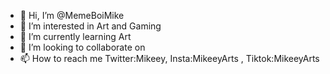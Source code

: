 - 👋 Hi, I’m @MemeBoiMike
- 👀 I’m interested in Art and Gaming
- 🌱 I’m currently learning Art
- 💞️ I’m looking to collaborate on 
- 📫 How to reach me Twitter:Mikeey, Insta:MikeeyArts , Tiktok:MikeeyArts

<!---
MemeBoiMike/MemeBoiMike is a ✨ special ✨ repository because its `README.md` (this file) appears on your GitHub profile.
You can click the Preview link to take a look at your changes.
--->
